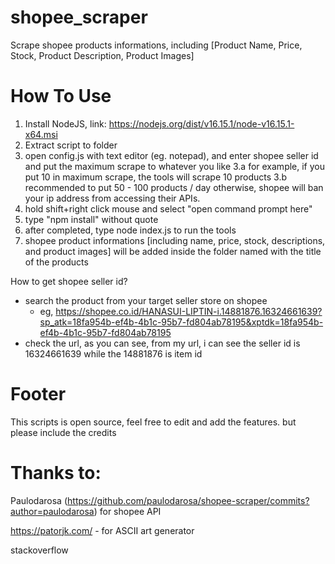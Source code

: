 # shopee_scraper
Scrape shopee products informations, including [Product Name, Price, Stock, Product Description, Product Images]

# How To Use
1. Install NodeJS, link: https://nodejs.org/dist/v16.15.1/node-v16.15.1-x64.msi
2. Extract script to folder
3. open config.js with text editor (eg. notepad), and enter shopee seller id and put the maximum scrape to whatever you like
    3.a for example, if you put 10 in maximum scrape, the tools will scrape 10 products
    3.b recommended to put 50 - 100 products / day otherwise, shopee will ban your ip address from accessing their APIs.
4. hold shift+right click mouse and select "open command prompt here"
5. type "npm install" without quote
6. after completed, type node index.js to run the tools
7. shopee product informations [including name, price, stock, descriptions, and product images] will be added inside the folder named with the title of the products

How to get shopee seller id?

- search the product from your target seller store on shopee
    - eg, https://shopee.co.id/HANASUI-LIPTIN-i.14881876.16324661639?sp_atk=18fa954b-ef4b-4b1c-95b7-fd804ab78195&xptdk=18fa954b-ef4b-4b1c-95b7-fd804ab78195
- check the url, as you can see, from my url, i can see the seller id is 16324661639 while the 14881876 is item id

# Footer
This scripts is open source, feel free to edit and add the features.
but please include the credits

# Thanks to:
Paulodarosa (https://github.com/paulodarosa/shopee-scraper/commits?author=paulodarosa) for shopee API

https://patorjk.com/ - for ASCII art generator

stackoverflow
